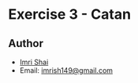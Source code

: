 # Exercise 3 - Catan
## Author
- [Imri Shai](https://github.com/ImriShai)
- Email: imrish149@gmail.com
##






